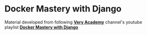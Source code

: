 # Docker Mastery with Django
Material developed from following [**Very Academy**](https://www.youtube.com/c/veryacademy) channel's youtube playlist [**Docker Mastery with Django**](https://www.youtube.com/playlist?list=PLOLrQ9Pn6cazCfL7v4CdaykNoWMQymM_C)
